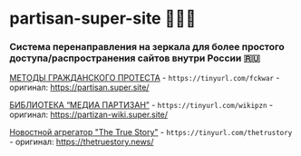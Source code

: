 # partisan-super-site :white_heart::blue_heart::white_heart:
### Система перенаправления на зеркала для более простого доступа/распространения сайтов внутри России :ru:
[МЕТОДЫ ГРАЖДАНСКОГО ПРОТЕСТА](https://tinyurl.com/fckwar) - `https://tinyurl.com/fckwar` - оригинал: https://partisan.super.site/

[БИБЛИОТЕКА “МЕДИА ПАРТИЗАН”](https://tinyurl.com/wikipzn) - `https://tinyurl.com/wikipzn` - оригинал: https://partizan-wiki.super.site/

[Новостной агрегатор "The True Story"](https://tinyurl.com/thetrustory) - `https://tinyurl.com/thetrustory` - оригинал: https://thetruestory.news/